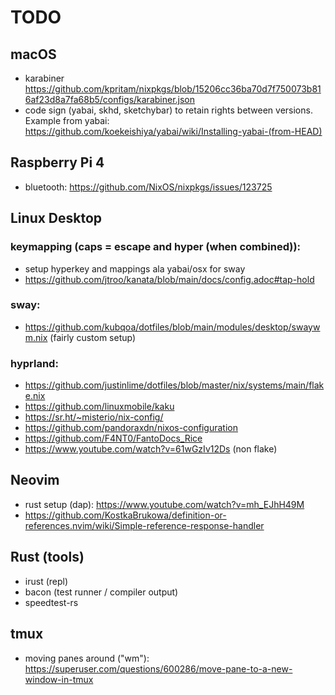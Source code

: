 # TODO

## macOS

- karabiner https://github.com/kpritam/nixpkgs/blob/15206cc36ba70d7f750073b816af23d8a7fa68b5/configs/karabiner.json
- code sign (yabai, skhd, sketchybar) to retain rights between versions.
  Example from yabai: https://github.com/koekeishiya/yabai/wiki/Installing-yabai-(from-HEAD)

## Raspberry Pi 4
- bluetooth: https://github.com/NixOS/nixpkgs/issues/123725

## Linux Desktop

### keymapping (caps = escape and hyper (when combined)):
- setup hyperkey and mappings ala yabai/osx for sway
- https://github.com/jtroo/kanata/blob/main/docs/config.adoc#tap-hold

### sway:
- https://github.com/kubqoa/dotfiles/blob/main/modules/desktop/swaywm.nix (fairly custom setup)

###  hyprland: 
- https://github.com/justinlime/dotfiles/blob/master/nix/systems/main/flake.nix
- https://github.com/linuxmobile/kaku
- https://sr.ht/~misterio/nix-config/
- https://github.com/pandoraxdn/nixos-configuration
- https://github.com/F4NT0/FantoDocs_Rice
- https://www.youtube.com/watch?v=61wGzIv12Ds (non flake)

## Neovim
- rust setup (dap): https://www.youtube.com/watch?v=mh_EJhH49M
- https://github.com/KostkaBrukowa/definition-or-references.nvim/wiki/Simple-reference-response-handler


## Rust (tools)

- irust (repl)
- bacon (test runner / compiler output)
- speedtest-rs

## tmux

- moving panes around ("wm"): https://superuser.com/questions/600286/move-pane-to-a-new-window-in-tmux
